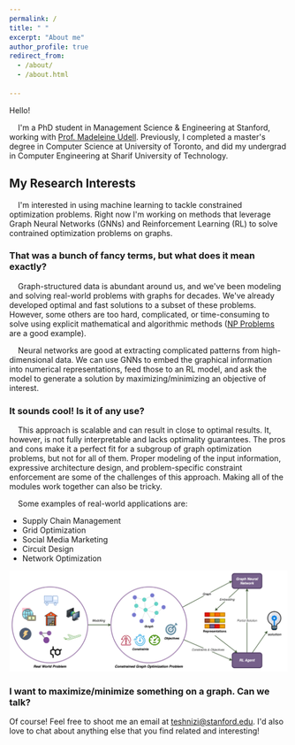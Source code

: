 ```yaml
---
permalink: /
title: " "
excerpt: "About me"
author_profile: true
redirect_from: 
  - /about/
  - /about.html

---
```


Hello!

    I'm a PhD student in Management Science & Engineering at Stanford, working with [Prof. Madeleine Udell](https://people.orie.cornell.edu/mru8/). Previously, I completed a master's degree in Computer Science at University of Toronto, and did my undergrad in Computer Engineering at Sharif University of Technology.

<h2>My Research Interests</h2>
 
    I'm interested in using machine learning to tackle constrained optimization problems. Right now I'm working on methods that leverage Graph Neural Networks (GNNs) and Reinforcement Learning (RL) to solve contrained optimization problems on graphs.

<h3> That was a bunch of fancy terms, but what does it mean exactly? </h3>

    Graph-structured data is abundant around us, and we've been modeling and solving real-world problems with graphs for decades. We've already developed optimal and fast solutions to a subset of these problems. However, some others are too hard, complicated, or time-consuming to solve using explicit mathematical and algorithmic methods ([NP Problems](https://www.britannica.com/science/NP-complete-problem) are a good example).

    Neural networks are good at extracting complicated patterns from high-dimensional data. We can use GNNs to embed the graphical information into numerical representations, feed those to an RL model, and ask the model to generate a solution by maximizing/minimizing an objective of interest. 

<h3>It sounds cool! Is it of any use?</h3>

    This approach is scalable and can result in close to optimal results. It, however, is not fully interpretable and lacks optimality guarantees. The pros and cons make it a perfect fit for a subgroup of graph optimization problems, but not for all of them. Proper modeling of the input information, expressive architecture design, and problem-specific constraint enforcement are some of the challenges of this approach. Making all of the modules work together can also be tricky.

    Some examples of real-world applications are:
* Supply Chain Management
* Grid Optimization
* Social Media Marketing
* Circuit Design
* Network Optimization 
    
![Graph Learning and Reinforcement Learning for Constrained Combinatorial Optimization](../images/GNN_RL_for_CO.png)

<h3>I want to maximize/minimize something on a graph. Can we talk?</h3>

Of course! Feel free to shoot me an email at [teshnizi@stanford.edu](mailto:teshnizi@stanford.edu). I'd also love to chat about anything else that you find related and interesting!

